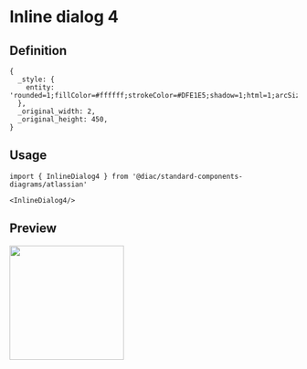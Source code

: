 # Inline dialog 4

## Definition

```
{
  _style: { 
    entity: 'rounded=1;fillColor=#ffffff;strokeColor=#DFE1E5;shadow=1;html=1;arcSize=1;fontFamily=Verdana;fontSize=14;fontColor=#000000;align=left;',
  },
  _original_width: 2,
  _original_height: 450,
}
```

## Usage

```
import { InlineDialog4 } from '@diac/standard-components-diagrams/atlassian'

<InlineDialog4/>
```

## Preview

<img src="./inline-dialog-4.png" width="200"/>
